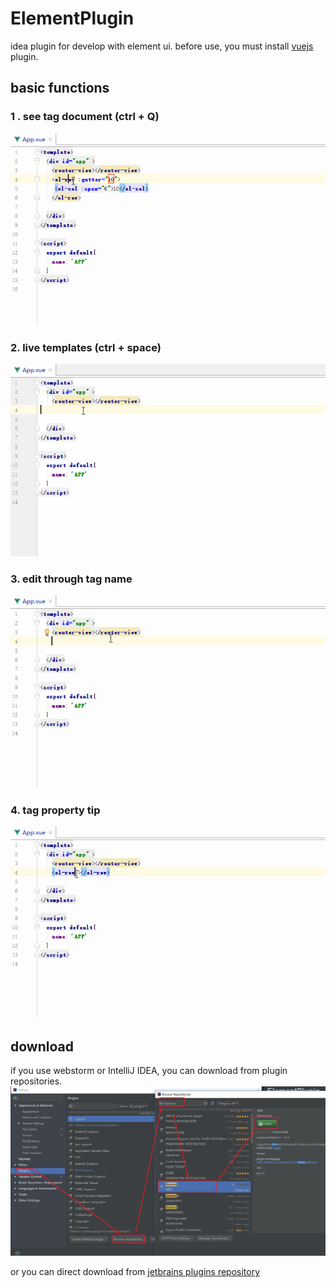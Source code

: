 # ElementPlugin
idea plugin for develop with element ui. before use, you must install <a href="https://github.com/JetBrains/intellij-plugins/tree/master/vuejs">vuejs</a> plugin.
## basic functions
### 1 . see tag document (ctrl + Q)
![](./img/doc.gif)
### 2. live templates (ctrl + space)
![](./img/tip.gif)
### 3. edit through tag name
![](./img/tag.gif)
### 4. tag property tip
![](./img/property.gif)
## download
if you use webstorm or IntelliJ IDEA, you can download from plugin repositories.
![](./img/idea.png)

or you can direct download from <a href="https://plugins.jetbrains.com/plugin/10524-element">jetbrains plugins repository</a> 